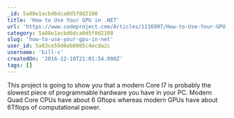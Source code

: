 ```yaml
---
_id: 5a88e1acbd6dca0d5f0d2108
title: 'How to Use Your GPU in .NET'
url: 'https://www.codeproject.com/Articles/1116907/How-to-Use-Your-GPU-in-NET'
category: 5a88e1acbd6dca0d5f0d2108
slug: 'how-to-use-your-gpu-in-net'
user_id: 5a83ce59d6eb0005c4ecda2c
username: 'bill-s'
createdOn: '2016-12-10T21:01:54.000Z'
tags: []
---
```


This project is going to show you that a modern Core I7 is probably the slowest piece of programmable hardware you have in your PC. Modern Quad Core CPUs have about 6 Gflops whereas modern GPUs have about 6Tflops of computational power.
